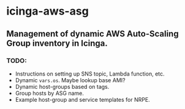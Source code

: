 # icinga-aws-asg

## Management of dynamic AWS Auto-Scaling Group inventory in Icinga.

### TODO:

* Instructions on setting up SNS topic, Lambda function, etc.
* Dynamic `vars.os`. Maybe lookup base AMI?
* Dynamic host-groups based on tags.
* Group hosts by ASG name.
* Example host-group and service templates for NRPE.
